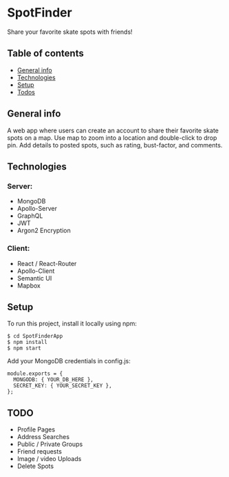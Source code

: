 # SpotFinder
Share your favorite skate spots with friends!

## Table of contents
* [General info](#general-info)
* [Technologies](#technologies)
* [Setup](#setup)
* [Todos](#todo)


## General info
A web app where users can create an account to share their favorite skate spots on a map. Use map to zoom into a location and double-click to drop pin.  Add details to posted spots, such as rating, bust-factor, and comments.
	
## Technologies

### Server:
* MongoDB
* Apollo-Server
* GraphQL
* JWT
* Argon2 Encryption

### Client:
* React / React-Router
* Apollo-Client
* Semantic UI
* Mapbox

	
## Setup
To run this project, install it locally using npm:

```
$ cd SpotFinderApp
$ npm install
$ npm start
```

Add your MongoDB credentials in config.js:

```
module.exports = {
  MONGODB: { YOUR_DB_HERE },
  SECRET_KEY: { YOUR_SECRET_KEY },
};

```

## TODO
* Profile Pages
* Address Searches
* Public / Private Groups
* Friend requests
* Image / video Uploads
* Delete Spots
